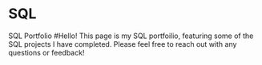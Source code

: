 # SQL
SQL Portfolio
#Hello! This page is my SQL portfoilio, featuring some of the SQL projects I have completed. Please feel free to reach out with any questions or feedback!
